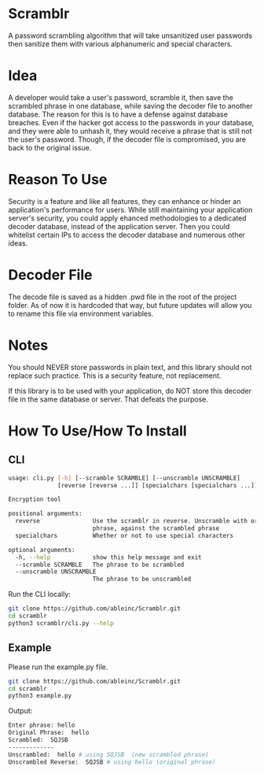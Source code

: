 # Scramblr
A password scrambling algorithm that will take unsanitized user passwords then sanitize them with various alphanumeric and special characters.

# Idea
A developer would take a user's password, scramble it, then save the scrambled phrase in one database, while saving the decoder file to another database. The reason for this is to have a defense against database breaches. Even if the hacker got access to the passwords in your database, and they were able to unhash it, they would receive a phrase that is still not the user's password. Though, if the decoder file is compromised, you are back to the original issue.

# Reason To Use
Security is a feature and like all features, they can enhance or hinder an application's performance for users. While still maintaining your application server's security, you could apply ehanced methodologies to a dedicated decoder database, instead of the application server. Then you could whitelist certain IPs to access the decoder database and numerous other ideas.  

# Decoder File
The decode file is saved as a hidden .pwd file in the root of the project folder. As of now it is hardcoded that way, but future updates will allow you to rename this file via environment variables.

# Notes
You should NEVER store passwords in plain text, and this library should not replace such practice. This is a security feature, not replacement.

If this library is to be used with your application, do NOT store this decoder file in the same database or server. That defeats the purpose.

# How To Use/How To Install

## CLI
```bash
usage: cli.py [-h] [--scramble SCRAMBLE] [--unscramble UNSCRAMBLE]
              [reverse [reverse ...]] [specialchars [specialchars ...]]

Encryption tool

positional arguments:
  reverse               Use the scramblr in reverse. Unscramble with original
                        phrase, against the scrambled phrase
  specialchars          Whether or not to use special characters

optional arguments:
  -h, --help            show this help message and exit
  --scramble SCRAMBLE   The phrase to be scrambled
  --unscramble UNSCRAMBLE
                        The phrase to be unscrambled
```
Run the CLI locally:
```bash
git clone https://github.com/ableinc/Scramblr.git
cd scramblr
python3 scramblr/cli.py --help
```

## Example
Please run the example.py file.
```bash
git clone https://github.com/ableinc/Scramblr.git
cd scramblr
python3 example.py
```
Output:
```bash
Enter phrase: hello
Original Phrase:  hello
Scrambled:  SQJSB
-------------
Unscrambled:  hello # using SQJSB  (new scrambled phrase)
Unscrambled Reverse:  SQJSB # using hello (original phrase)
```


